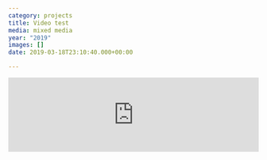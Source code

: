```yaml
---
category: projects
title: Video test
media: mixed media
year: "2019"
images: []
date: 2019-03-18T23:10:40.000+00:00

---
```

<div class='embed-container-wide'><iframe width="100%" src="https://www.youtube.com/embed/hnYU2J5COvY?controls=0" frameborder='0' allowfullscreen></iframe></div>